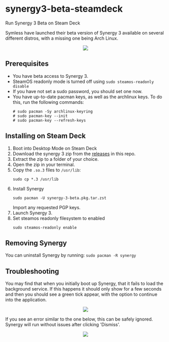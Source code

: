# synergy3-beta-steamdeck
Run Synergy 3 Beta on Steam Deck

Symless have launched their beta version of Synergy 3 available on several different distros, with a missing one being Arch Linux.

<div style="text-align:center"><img src="https://m.jrdn.dev/LuHu3t1K" /></div>

## Prerequisites
- You have beta access to Synergy 3. 
- SteamOS readonly mode is turned off using `sudo steamos-readonly disable`
- If you have not set a sudo password, you should set one now.
- You have up-to-date pacman keys, as well as the archlinux keys. To do this, run the following commands:
   ```
   # sudo pacman -Sy archlinux-keyring
   # sudo pacman-key --init
   # sudo pacman-key --refresh-keys
   ```

## Installing on Steam Deck
1. Boot into Desktop Mode on Steam Deck
2. Download the synergy 3 zip from the [releases](https://github.com/jordanwalster/synergy3-beta-steamdeck/releases) in this repo.
3. Extract the zip to a folder of your choice.
4. Open the zip in your terminal. 
5. Copy the `.so.3` files to `/usr/lib`:
   ```
   sudo cp *.3 /usr/lib
   ```
6. Install Synergy
   ```
   sudo pacman -U synergy-3-beta.pkg.tar.zst
   ```
   Import any requested PGP keys.
7. Launch Synergy 3.
8. Set steamos readonly filesystem to enabled
   ```
   sudo steamos-readonly enable
   ```

## Removing Synergy
You can uninstall Synergy by running: `sudo pacman -R synergy`

## Troubleshooting
You may find that when you initially boot up Synergy, that it fails to load the background service. If this happens it should only show for a few seconds and then you should see a green tick appear, with the option to continue into the application.

<div style="text-align:center"><img src="https://m.jrdn.dev/RG_feGuu" /></div>

If you see an error similar to the one below, this can be safely ignored. Synergy will run without issues after clicking 'Dismiss'.

<div style="text-align:center"><img src="https://m.jrdn.dev/dkBg5Zu8" /></div>